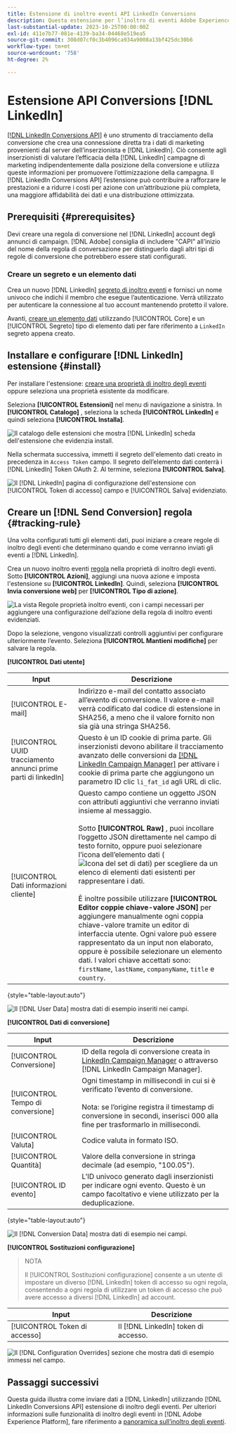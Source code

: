 ```yaml
---
title: Estensione di inoltro eventi API LinkedIn Conversions
description: Questa estensione per l’inoltro di eventi Adobe Experience Platform consente di misurare le prestazioni della campagna di marketing LinkedIn.
last-substantial-update: 2023-10-25T00:00:00Z
exl-id: 411e7b77-081e-4139-ba34-04468e519ea5
source-git-commit: 308d07cf0c3b4096ca934a9008a13bf425dc30b6
workflow-type: tm+mt
source-wordcount: '758'
ht-degree: 2%

---
```


# Estensione API Conversions [!DNL LinkedIn]

[[!DNL LinkedIn Conversions API]](https://learn.microsoft.com/en-us/linkedin/marketing/integrations/ads-reporting/conversions-api) è uno strumento di tracciamento della conversione che crea una connessione diretta tra i dati di marketing provenienti dal server dell’inserzionista e [!DNL LinkedIn]. Ciò consente agli inserzionisti di valutare l’efficacia della [!DNL LinkedIn] campagne di marketing indipendentemente dalla posizione della conversione e utilizza queste informazioni per promuovere l’ottimizzazione della campagna. Il [!DNL LinkedIn Conversions API] l’estensione può contribuire a rafforzare le prestazioni e a ridurre i costi per azione con un’attribuzione più completa, una maggiore affidabilità dei dati e una distribuzione ottimizzata.

## Prerequisiti {#prerequisites}

Devi creare una regola di conversione nel [!DNL LinkedIn] account degli annunci di campaign. [!DNL Adobe] consiglia di includere &quot;CAPI&quot; all’inizio del nome della regola di conversazione per distinguerlo dagli altri tipi di regole di conversione che potrebbero essere stati configurati.

### Creare un segreto e un elemento dati

Crea un nuovo [!DNL LinkedIn] [segreto di inoltro eventi](../../../ui/event-forwarding/secrets.md) e fornisci un nome univoco che indichi il membro che esegue l’autenticazione. Verrà utilizzato per autenticare la connessione al tuo account mantenendo protetto il valore.

Avanti, [creare un elemento dati](../../../ui/managing-resources/data-elements.md#create-a-data-element) utilizzando [!UICONTROL Core] e un [!UICONTROL Segreto] tipo di elemento dati per fare riferimento a `LinkedIn` segreto appena creato.

## Installare e configurare [!DNL LinkedIn] estensione {#install}

Per installare l&#39;estensione: [creare una proprietà di inoltro degli eventi](../../../ui/event-forwarding/overview.md#properties) oppure seleziona una proprietà esistente da modificare.

Seleziona **[!UICONTROL Estensioni]** nel menu di navigazione a sinistra. In **[!UICONTROL Catalogo]** , seleziona la scheda **[!UICONTROL LinkedIn]** e quindi seleziona **[!UICONTROL Installa]**.

![Il catalogo delle estensioni che mostra [!DNL LinkedIn] scheda dell&#39;estensione che evidenzia install.](../../../images/extensions/server/linkedin/install-extension.png)

Nella schermata successiva, immetti il segreto dell&#39;elemento dati creato in precedenza in `Access Token` campo. Il segreto dell’elemento dati conterrà i [!DNL LinkedIn] Token OAuth 2. Al termine, seleziona **[!UICONTROL Salva]**.

![Il [!DNL LinkedIn] pagina di configurazione dell&#39;estensione con [!UICONTROL Token di accesso] campo e [!UICONTROL Salva] evidenziato.](../../../images/extensions/server/linkedin/configure-extension.png)

## Creare un [!DNL Send Conversion] regola {#tracking-rule}

Una volta configurati tutti gli elementi dati, puoi iniziare a creare regole di inoltro degli eventi che determinano quando e come verranno inviati gli eventi a [!DNL LinkedIn].

Crea un nuovo inoltro eventi [regola](../../../ui/managing-resources/rules.md) nella proprietà di inoltro degli eventi. Sotto **[!UICONTROL Azioni]**, aggiungi una nuova azione e imposta l&#39;estensione su **[!UICONTROL LinkedIn]**. Quindi, seleziona **[!UICONTROL Invia conversione web]** per **[!UICONTROL Tipo di azione]**.

![La vista Regole proprietà inoltro eventi, con i campi necessari per aggiungere una configurazione dell’azione della regola di inoltro eventi evidenziati.](../../../images/extensions/server/linkedin/linkedin-event-action.png)

Dopo la selezione, vengono visualizzati controlli aggiuntivi per configurare ulteriormente l’evento. Seleziona **[!UICONTROL Mantieni modifiche]** per salvare la regola.

**[!UICONTROL Dati utente]**

| Input | Descrizione |
| --- | --- |
| [!UICONTROL E-mail] | Indirizzo e-mail del contatto associato all’evento di conversione. Il valore e-mail verrà codificato dal codice di estensione in SHA256, a meno che il valore fornito non sia già una stringa SHA256. |
| [!UICONTROL UUID tracciamento annunci prime parti di linkedIn] | Questo è un ID cookie di prima parte. Gli inserzionisti devono abilitare il tracciamento avanzato delle conversioni da [[!DNL LinkedIn Campaign Manager]](https://www.linkedin.com/help/lms/answer/a423304/enable-first-party-cookies-on-a-linkedin-insight-tag) per attivare i cookie di prima parte che aggiungono un parametro ID clic `li_fat_id` agli URL di clic. |
| [!UICONTROL Dati informazioni cliente] | Questo campo contiene un oggetto JSON con attributi aggiuntivi che verranno inviati insieme al messaggio.<br><br>Sotto **[!UICONTROL Raw]** , puoi incollare l’oggetto JSON direttamente nel campo di testo fornito, oppure puoi selezionare l’icona dell’elemento dati (![Icona del set di dati](../../../images/extensions/server/aws/data-element-icon.png)) per scegliere da un elenco di elementi dati esistenti per rappresentare i dati.<br><br>È inoltre possibile utilizzare **[!UICONTROL Editor coppie chiave-valore JSON]** per aggiungere manualmente ogni coppia chiave-valore tramite un editor di interfaccia utente. Ogni valore può essere rappresentato da un input non elaborato, oppure è possibile selezionare un elemento dati. I valori chiave accettati sono: `firstName`, `lastName`, `companyName`, `title` e `country`. |

{style="table-layout:auto"}

![Il [!DNL User Data] mostra dati di esempio inseriti nei campi.](../../../images/extensions/server/linkedin/configure-extension-user-data.png)

**[!UICONTROL Dati di conversione]**

| Input | Descrizione |
| --- | --- |
| [!UICONTROL Conversione] | ID della regola di conversione creata in [LinkedIn Campaign Manager](https://www.linkedin.com/help/lms/answer/a1657171) o attraverso [!DNL LinkedIn Campaign Manager]. |
| [!UICONTROL Tempo di conversione] | Ogni timestamp in millisecondi in cui si è verificato l’evento di conversione. <br><br> Nota: se l’origine registra il timestamp di conversione in secondi, inserisci 000 alla fine per trasformarlo in millisecondi. |
| [!UICONTROL Valuta] | Codice valuta in formato ISO. |
| [!UICONTROL Quantità] | Valore della conversione in stringa decimale (ad esempio, &quot;100.05&quot;). |
| [!UICONTROL ID evento] | L’ID univoco generato dagli inserzionisti per indicare ogni evento. Questo è un campo facoltativo e viene utilizzato per la deduplicazione. |

{style="table-layout:auto"}

![Il [!DNL Conversion Data] mostra dati di esempio nei campi.](../../../images/extensions/server/linkedin/configure-extension-conversions-data.png)

**[!UICONTROL Sostituzioni configurazione]**

>NOTA
>
>Il [!UICONTROL Sostituzioni configurazione] consente a un utente di impostare un diverso [!DNL LinkedIn] token di accesso su ogni regola, consentendo a ogni regola di utilizzare un token di accesso che può avere accesso a diversi [!DNL LinkedIn] ad account.

| Input | Descrizione |
| --- | --- |
| [!UICONTROL Token di accesso] | Il [!DNL LinkedIn] token di accesso. |

![Il [!DNL Configuration Overrides] sezione che mostra dati di esempio immessi nel campo.](../../../images/extensions/server/linkedin/configure-extension-configuration-override.png)

## Passaggi successivi

Questa guida illustra come inviare dati a [!DNL LinkedIn] utilizzando [!DNL LinkedIn Conversions API] estensione di inoltro degli eventi. Per ulteriori informazioni sulle funzionalità di inoltro degli eventi in [!DNL Adobe Experience Platform], fare riferimento a [panoramica sull’inoltro degli eventi](../../../ui/event-forwarding/overview.md).
